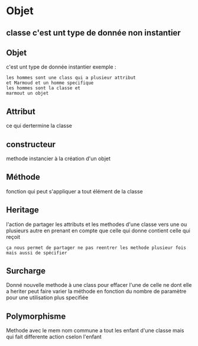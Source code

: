 # Objet

## classe c'est unt type de donnée non instantier

## Objet
c'est unt type de donnée instantier
exemple : 
``` 
les hommes sont une class qui a plusieur attribut
et Marmoud et un homme specifique 
les hommes sont la classe et 
marmout un objet 
```


## Attribut 
ce qui dertermine la classe
## constructeur 
methode instancier à la création d'un objet

## Méthode 
fonction qui peut s'appliquer a tout élément de la classe 

## Heritage 
l'action de partager les attributs et les methodes d'une classe vers une ou plusieurs autre en prenant en compte que celle qui donne contient celle qui reçoit 
```
ça nous permet de partager ne pas reentrer les methode plusieur fois 
mais aussi de spécifier 
```

## Surcharge 

Donné nouvelle methode à une class pour effacer l'une de celle ne dont elle a heriter
peut faire varier la méthode en fonction du nombre de paramètre pour une utilisation plus specifiée

## Polymorphisme

Methode  avec le mem nom commune a tout les enfant d'une classe mais qui  fait differente action cselon l'enfant 

## 
